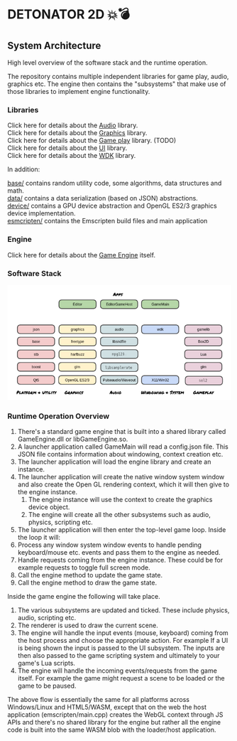 DETONATOR 2D 💥💣
===================

## System Architecture

High level overview of the software stack and the runtime operation.

The repository contains multiple independent libraries for game play, audio, graphics etc.
The engine then contains the "subsystems" that make use of those libraries to implement engine functionality.

### Libraries

Click here for details about the [Audio](audio/README.md "Audio readme") library.  
Click here for details about the [Graphics](graphics/README.md "Graphics readme") library.  
Click here for details about the [Game play](game/README.md "Game readme") library. (TODO)  
Click here for details about the [UI](uikit/README.md "UIKit readme") library.  
Click here for details about the [WDK](https://github.com/ensisoft/wdk/blob/master/README.md "WDK readme") library.  

In addition: 

[base/](base/) contains random utility code, some algorithms, data structures and math.  
[data/](data/) contains a data serialization (based on JSON) abstractions.  
[device/](device/) contains a GPU device abstraction and OpenGL ES2/3 graphics device implementation.  
[esmcripten/](emscripten/) contains the Emscripten build files and main application


### Engine

Click here for details about the [Game Engine](engine/README.md "Engine readme") itself.

### Software Stack

![Archicture diagram](docu/stack.png "Stack")


### Runtime Operation Overview

1. There's a standard game engine that is built into a shared library called GameEngine.dll or libGameEngine.so.
2. A launcher application called GameMain will read a config.json file. This JSON file contains information about
   windowing, context creation etc.
1. The launcher application will load the engine library and create an <Engine> instance.
2. The launcher application will create the native window system window and also create the Open GL rendering context,
   which it will then give to the engine instance.
   1. The engine instance will use the context to create the graphics device object.
   2. The engine will create all the other subsystems such as audio, physics, scripting etc.
3. The launcher application will then enter the top-level game loop. Inside the loop it will:
1. Process any window system window events to handle pending keyboard/mouse etc. events and pass them to the engine as needed.
2. Handle requests coming from the engine instance. These could be for example requests to toggle full screen mode.
3. Call the engine method to update the game state.
4. Call the engine method to draw the game state.

Inside the game engine the following will take place.
1. The various subsystems are updated and ticked. These include physics, audio, scripting etc.
2. The renderer is used to draw the current scene.
3. The engine will handle the input events (mouse, keyboard) coming from the host process and choose the appropriate action.
   For example If a UI is being shown the input is passed to the UI subsystem. The inputs are then also passed to the
   game scripting system and ultimately to your game's Lua scripts.
4. The engine will handle the incoming events/requests from the game itself. For example the game might request a scene
   to be loaded or the game to be paused.

The above flow is essentially the same for all platforms across Windows/Linux and HTML5/WASM, except that on the web the
host application (emscripten/main.cpp) creates the WebGL context through JS APIs and there's no shared library for the engine
but rather all the engine code is built into the same WASM blob with the loader/host application.
